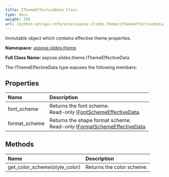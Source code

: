 ```yaml
---
title: IThemeEffectiveData Class
type: docs
weight: 350
url: /python-net/api-reference/aspose.slides.theme/ithemeeffectivedata/
---
```


Immutable object which contains effective theme properties.

**Namespace:** [aspose.slides.theme](/slides/python-net/api-reference/aspose.slides.theme/)

**Full Class Name:** aspose.slides.theme.IThemeEffectiveData



The IThemeEffectiveData type exposes the following members:
## **Properties**
|**Name**|**Description**|
| :- | :- |
|font_scheme|Returns the font scheme.<br/>            Read-only [IFontSchemeEffectiveData](/slides/python-net/api-reference/aspose.slides.theme/ifontschemeeffectivedata/).|
|format_scheme|Returns the shape format scheme.<br/>            Read-only [IFormatSchemeEffectiveData](/slides/python-net/api-reference/aspose.slides.theme/iformatschemeeffectivedata/).|
## **Methods**
|**Name**|**Description**|
| :- | :- |
|get_color_scheme(style_color)|Returns the color scheme.|
